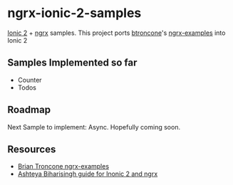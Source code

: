 # ngrx-ionic-2-samples

[Ionic 2](https://angular.io/) + [ngrx](https://github.com/ngrx) samples. This project ports [btroncone](https://github.com/ngrx)'s [ngrx-examples](https://github.com/btroncone/ngrx-examples) into Ionic 2

## Samples Implemented so far ##

* Counter
* Todos

## Roadmap ##

Next Sample to implement: Async. Hopefully coming soon.

## Resources ##


* [Brian Troncone ngrx-examples](https://github.com/btroncone/ngrx-examples)
* [Ashteya Biharisingh guide for Inonic 2 and ngrx](http://gonehybrid.com/a-beginners-guide-to-using-ngrx-in-an-ionic-2-app-part-1/)